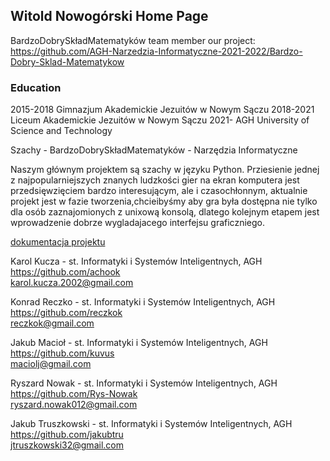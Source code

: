 ## Witold Nowogórski Home Page
BardzoDobrySkładMatematyków team member 
our project: https://github.com/AGH-Narzedzia-Informatyczne-2021-2022/Bardzo-Dobry-Sklad-Matematykow

### Education

2015-2018 Gimnazjum Akademickie Jezuitów w Nowym Sączu
2018-2021 Liceum Akademickie Jezuitów w Nowym Sączu
2021-   AGH University of Science and Technology

Szachy - BardzoDobrySkładMatematyków  - Narzędzia Informatyczne

Naszym głównym projektem są szachy w języku Python. Prziesienie jednej z najpopularniejszych znanych ludzkości gier na ekran komputera jest przedsięwzięciem bardzo interesującym, ale i czasochłonnym, aktualnie projekt jest w fazie tworzenia,chcieibyśmy aby gra była dostępna nie tylko dla osób zaznajomionych z unixową konsolą, dlatego kolejnym etapem jest wprowadzenie dobrze wygladajacego interfejsu graficzniego.

<a href="https://github.com/AGH-Narzedzia-Informatyczne-2021-2022/Bardzo-Dobry-Sklad-Matematykow/wiki">dokumentacja projektu</a>  

Karol Kucza - st. Informatyki i Systemów Inteligentnych, AGH  
https://github.com/achook  
karol.kucza.2002@gmail.com  

Konrad Reczko - st. Informatyki i Systemów Inteligentnych, AGH  
https://github.com/reczkok  
reczkok@gmail.com  

Jakub Macioł - st. Informatyki i Systemów Inteligentnych, AGH  
https://github.com/kuvus  
maciolj@gmail.com  

Ryszard Nowak - st. Informatyki i Systemów Inteligentnych, AGH  
https://github.com/Rys-Nowak  
ryszard.nowak012@gmail.com  

Jakub Truszkowski - st. Informatyki i Systemów Inteligentnych, AGH  
https://github.com/jakubtru  
jtruszkowski32@gmail.com  


